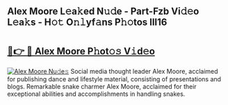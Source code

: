 ## Alex Moore L𝚎a𝚔ed N𝚞𝚍e - Part-Fzb Vi𝚍𝚎o L𝚎a𝚔s - H𝚘𝚝 O𝚗𝚕yf𝚊ns P𝚑𝚘tos lII16

# <h2><a href="http://kfb015i.oniu.top/?m=Alex+Moore">🔗👉 🔴 Alex Moore P𝚑ot𝚘𝚜 V𝚒d𝚎o</a></h2>

[![Alex Moore Nu𝚍e𝚜](https://i.imgur.com/0qMVB7G.gif)](http://kfb015i.oniu.top/?m=Alex+Moore)
Social media thought leader Alex Moore, acclaimed for publishing dance and lifestyle material, consisting of presentations and blogs. Remarkable snake charmer Alex Moore, acclaimed for their exceptional abilities and accomplishments in handling snakes.  
